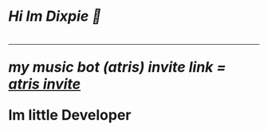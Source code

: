 <h1><em> Hi Im Dixpie 👋 </em> <h1>
<hr>

<em> my music bot (atris) invite link = <a href= "https://discord.com/api/oauth2/authorize?client_id=810888125756211211&permissions=3148800&scope=bot&permissions=70282305&scope=bot" target= "_blank"> atris invite </a> </em>


Im little Developer 
